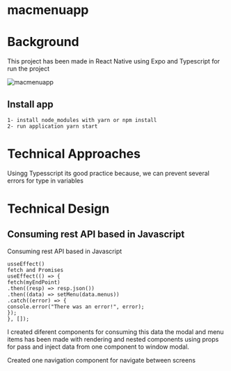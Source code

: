 # macmenuapp

# Background

This project has been made in React Native using Expo and Typescript for run the project

![macmenuapp](https://github.com/LeoReyesDev/macmenuapp/assets/19556132/7a613634-a954-495e-8101-fb1d0a11dacf)

## Install app

```
1- install node_modules with yarn or npm install
2- run application yarn start
```

# Technical Approaches

Usingg Typesscript its good practice because, we can prevent several errors for type in variables

# Technical Design

## Consuming rest API based in Javascript

Consuming rest API based in Javascript

```
usseEffect()
fetch and Promises
useEffect(() => {
fetch(myEndPoint)
.then((resp) => resp.json())
.then((data) => setMenu(data.menus))
.catch((error) => {
console.error("There was an error!", error);
});
}, []);
```

I created diferent components for consuming this data the modal and menu items has been made
with rendering and nested components using props for pass and inject data from one component to window modal.

Created one navigation component for navigate between screens
